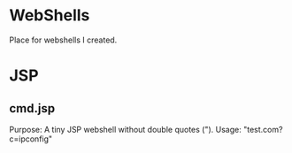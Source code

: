 # WebShells

Place for webshells I created.

# JSP

## cmd.jsp
Purpose: A tiny JSP webshell without double quotes (").
Usage: "test.com?c=ipconfig"

